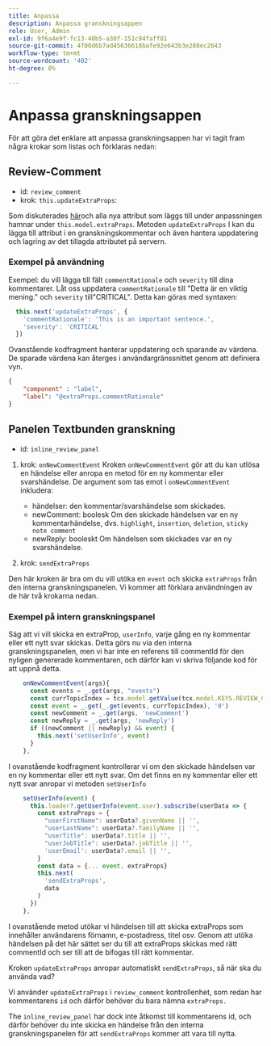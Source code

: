 ```yaml
---
title: Anpassa
description: Anpassa granskningsappen
role: User, Admin
exl-id: 9f6a4e9f-fc13-40b5-a30f-151c94faff81
source-git-commit: 4f00d6b7ad45636618bafe92e643b3e288ec2643
workflow-type: tm+mt
source-wordcount: '402'
ht-degree: 0%

---
```


# Anpassa granskningsappen

För att göra det enklare att anpassa granskningsappen har vi tagit fram några krokar som listas och förklaras nedan:

## Review-Comment

- id: `review_comment`
- krok: `this.updateExtraProps`:

Som diskuterades [här](../../aem_guides_framework/basic-customisation.md)och alla nya attribut som läggs till under anpassningen hamnar under `this.model.extraProps`. Metoden `updateExtraProps` I kan du lägga till attribut i en granskningskommentar och även hantera uppdatering och lagring av det tillagda attributet på servern.

### Exempel på användning

Exempel: du vill lägga till fält `commentRationale` och `severity` till dina kommentarer.
Låt oss uppdatera `commentRationale` till &quot;Detta är en viktig mening.&quot; och `severity` till&quot;CRITICAL&quot;.
Detta kan göras med syntaxen:

```typescript
  this.next('updateExtraProps', {
    'commentRationale': 'This is an important sentence.',
    'severity': 'CRITICAL'
  })
```

Ovanstående kodfragment hanterar uppdatering och sparande av värdena. De sparade värdena kan återges i användargränssnittet genom att definiera vyn.

```JSON
{
    "component" : "label",
    "label": "@extraProps.commentRationale"
}
```

## Panelen Textbunden granskning

- id: `inline_review_panel`

1. krok: `onNewCommentEvent`
Kroken `onNewCommentEvent` gör att du kan utlösa en händelse eller anropa en metod för en ny kommentar eller svarshändelse.
De argument som tas emot i `onNewCommentEvent` inkludera:
   - händelser: den kommentar/svarshändelse som skickades.
   - newComment: boolesk Om den skickade händelsen var en ny kommentarhändelse, dvs. `highlight`, `insertion`, `deletion`, `sticky note comment`
   - newReply: booleskt Om händelsen som skickades var en ny svarshändelse.

2. krok: `sendExtraProps`

Den här kroken är bra om du vill utöka en `event` och skicka `extraProps` från den interna granskningspanelen. Vi kommer att förklara användningen av de här två krokarna nedan.

### Exempel på intern granskningspanel

Säg att vi vill skicka en extraProp, `userInfo`, varje gång en ny kommentar eller ett nytt svar skickas. Detta görs nu via den interna granskningspanelen, men vi har inte en referens till commentId för den nyligen genererade kommentaren, och därför kan vi skriva följande kod för att uppnå detta.

```typescript
    onNewCommentEvent(args){
      const events = _.get(args, "events")
      const currTopicIndex = tcx.model.getValue(tcx.model.KEYS.REVIEW_CURR_TOPIC) || this.getValue('currTopicIndex') || "0"
      const event = _.get(_.get(events, currTopicIndex), '0')
      const newComment = _.get(args, 'newComment')
      const newReply = _.get(args, 'newReply')
      if ((newComment || newReply) && event) {
        this.next('setUserInfo', event)
      }
    },
```

I ovanstående kodfragment kontrollerar vi om den skickade händelsen var en ny kommentar eller ett nytt svar. Om det finns en ny kommentar eller ett nytt svar anropar vi metoden `setUserInfo`

```typescript
    setUserInfo(event) {
      this.loader?.getUserInfo(event.user).subscribe(userData => {
        const extraProps = {
          "userFirstName": userData?.givenName || '',
          "userLastName": userData?.familyName || '',
          "userTitle": userData?.title || '',
          "userJobTitle": userData?.jobTitle || '',
          'userEmail': userData?.email || '',
        }
        const data = {... event, extraProps}
        this.next(
          'sendExtraProps',
          data
        )
      })
    },
```

I ovanstående metod utökar vi händelsen till att skicka extraProps som innehåller användarens förnamn, e-postadress, titel osv. Genom att utöka händelsen på det här sättet ser du till att extraProps skickas med rätt commentId och ser till att de bifogas till rätt kommentar.

Kroken `updateExtraProps` anropar automatiskt `sendExtraProps`, så när ska du använda vad?

Vi använder `updateExtraProps` i `review_comment` kontrollenhet, som redan har kommentarens `id` och därför behöver du bara nämna `extraProps.`

The `inline_review_panel` har dock inte åtkomst till kommentarens id, och därför behöver du inte skicka en händelse från den interna granskningspanelen för att `sendExtraProps` kommer att vara till nytta.
